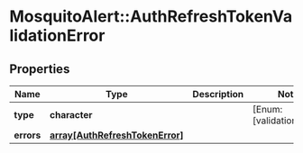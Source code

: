 # MosquitoAlert::AuthRefreshTokenValidationError


## Properties
Name | Type | Description | Notes
------------ | ------------- | ------------- | -------------
**type** | **character** |  | [Enum: [validation_error]] 
**errors** | [**array[AuthRefreshTokenError]**](AuthRefreshTokenError.md) |  | 


